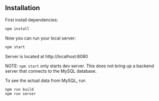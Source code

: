 ## Installation

First install dependencies:
```sh
npm install
```

Now you can run your local server:
```sh
npm start
```
Server is located at http://localhost:8080

NOTE: `npm start` only starts dev server. This does not bring up a backend server that connects to the MySQL database.

To see the actual data from MySQL, run
```sh
npm run build
npm run server
```
